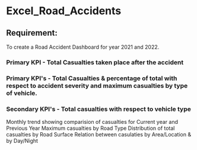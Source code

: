 # Excel_Road_Accidents

## Requirement:

To create a Road Accident Dashboard for year 2021 and 2022.

### Primary KPI - Total Casualties taken place after the accident
### Primary KPI's - Total Casualties & percentage of total with respect to accident severity and maximum casualties by type of vehicle.
### Secondary KPI's - Total casualties with respect to vehicle type

Monthly trend showing comparision of casualties for Current year and Previous Year
Maximum casualties by Road Type
Distribution of total casualties by Road Surface
Relation between casulaties by Area/Location & by Day/Night
